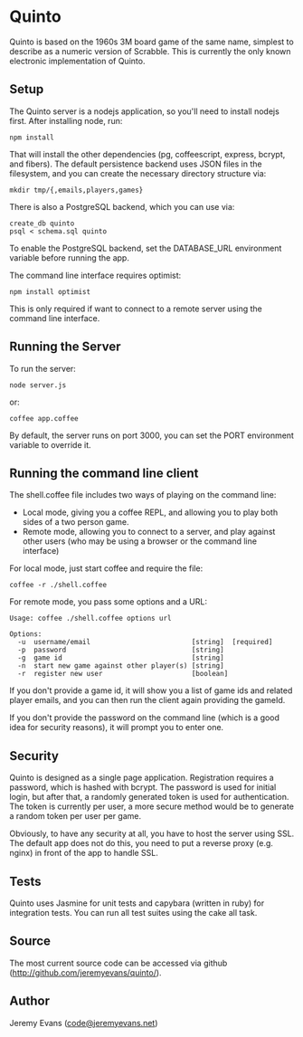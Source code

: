 # Quinto

Quinto is based on the 1960s 3M board game of the same name, simplest to
describe as a numeric version of Scrabble.  This is currently the only
known electronic implementation of Quinto.

## Setup

The Quinto server is a nodejs application, so you'll need to install
nodejs first.  After installing node, run:

    npm install

That will install the other dependencies (pg, coffeescript, express,
bcrypt, and fibers).  The default persistence backend uses JSON files
in the filesystem, and you can create the necessary directory
structure via:

    mkdir tmp/{,emails,players,games}

There is also a PostgreSQL backend, which you can use via:

    create_db quinto
    psql < schema.sql quinto

To enable the PostgreSQL backend, set the DATABASE_URL environment
variable before running the app.

The command line interface requires optimist:

    npm install optimist

This is only required if want to connect to a remote server using
the command line interface.

## Running the Server

To run the server:

    node server.js

or:

    coffee app.coffee

By default, the server runs on port 3000, you can set the PORT
environment variable to override it.

## Running the command line client

The shell.coffee file includes two ways of playing on the command
line:

* Local mode, giving you a coffee REPL, and allowing you to play
  both sides of a two person game.
* Remote mode, allowing you to connect to a server, and play against
  other users (who may be using a browser or the command line
  interface)

For local mode, just start coffee and require the file:

    coffee -r ./shell.coffee

For remote mode, you pass some options and a URL:

    Usage: coffee ./shell.coffee options url
    
    Options:
      -u  username/email                         [string]  [required]
      -p  password                               [string]
      -g  game id                                [string]
      -n  start new game against other player(s) [string]
      -r  register new user                      [boolean]

If you don't provide a game id, it will show you a list
of game ids and related player emails, and you can then run the
client again providing the gameId.

If you don't provide the password on the command line (which is
a good idea for security reasons), it will prompt you to enter one.

## Security

Quinto is designed as a single page application.  Registration
requires a password, which is hashed with bcrypt.  The password is
used for initial login, but after that, a randomly generated token is
used for authentication.  The token is currently per user, a more
secure method would be to generate a random token per user per game.

Obviously, to have any security at all, you have to host the server
using SSL.  The default app does not do this, you need to put a
reverse proxy (e.g. nginx) in front of the app to handle SSL.

## Tests

Quinto uses Jasmine for unit tests and capybara (written in ruby) for
integration tests.  You can run all test suites using the cake all
task.

## Source

The most current source code can be accessed via github
(http://github.com/jeremyevans/quinto/).

## Author

Jeremy Evans (code@jeremyevans.net)
